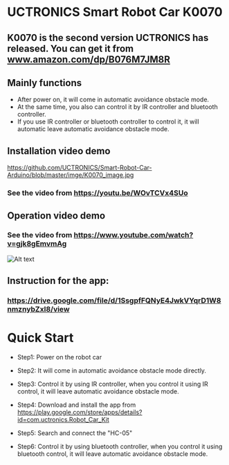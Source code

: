 # UCTRONICS Smart Robot Car K0070
## K0070 is the second version UCTRONICS has released. You can get it from  www.amazon.com/dp/B076M7JM8R

## Mainly functions
- After power on, it will come in automatic avoidance obstacle mode.
- At the same time, you also can control it by IR controller and bluetooth controller.
- If you use IR controller or bluetooth controller to control it, it will automatic leave automatic avoidance obstacle mode.

## Installation video demo
https://github.com/UCTRONICS/Smart-Robot-Car-Arduino/blob/master/imge/K0070_image.jpg
 ### See the video from https://youtu.be/WOvTCVx4SUo  

## Operation video demo
### See the video from https://www.youtube.com/watch?v=gjk8gEmvmAg

![Alt text](https://raw.githubusercontent.com/UCTRONICS/Smart-Robot-Car-Arduino/master/imge/operation_test.bmp)

## Instruction for the app:
### https://drive.google.com/file/d/1SsgpfFQNyE4JwkVYqrD1W8nmznybZxl8/view

# Quick Start

- Step1: Power on the robot car

- Step2: It will come in automatic avoidance obstacle mode directly.

- Step3: Control it by using IR controller, when you control it using IR control, it will leave automatic avoidance obstacle mode.

- Step4: Download and install the app from https://play.google.com/store/apps/details?id=com.uctronics.Robot_Car_Kit

- Step5: Search and connect the "HC-05"

- Step6:  Control it by using bluetooth controller, when you control it using bluetooth control, it will leave automatic avoidance obstacle mode.
